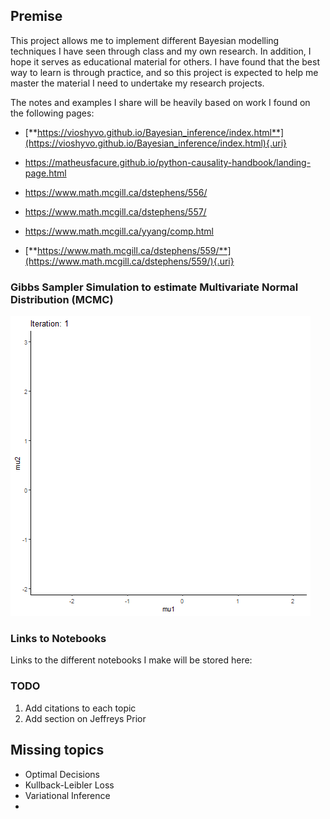 ## Premise

This project allows me to implement different Bayesian modelling techniques I have seen through class and my own research. In addition, I hope it serves as educational material for others. I have found that the best way to learn is through practice, and so this project is expected to help me master the material I need to undertake my research projects.

The notes and examples I share will be heavily based on work I found on the following pages:

-   [**https://vioshyvo.github.io/Bayesian_inference/index.html**](https://vioshyvo.github.io/Bayesian_inference/index.html){.uri}

-   <https://matheusfacure.github.io/python-causality-handbook/landing-page.html>

-   <https://www.math.mcgill.ca/dstephens/556/>

-   <https://www.math.mcgill.ca/dstephens/557/>

-   <https://www.math.mcgill.ca/yyang/comp.html>

-   [**https://www.math.mcgill.ca/dstephens/559/**](https://www.math.mcgill.ca/dstephens/559/){.uri}

### Gibbs Sampler Simulation to estimate Multivariate Normal Distribution (MCMC)

![MCMC GIF](https://github.com/aosakwe/Bayesian-Inference/blob/main/mcmc.gif)

### Links to Notebooks

Links to the different notebooks I make will be stored here:

### TODO

1.  Add citations to each topic
2.  Add section on Jeffreys Prior

## Missing topics

-   Optimal Decisions
-   Kullback-Leibler Loss
-   Variational Inference
-   
